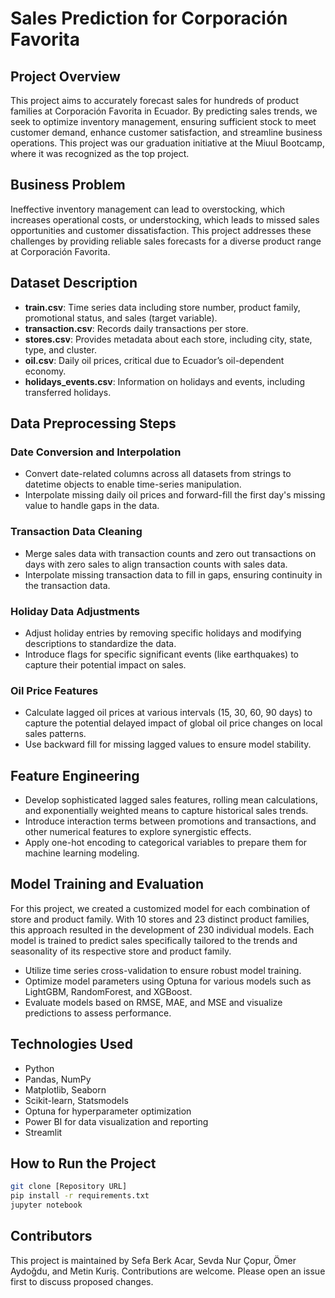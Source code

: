 # Sales Prediction for Corporación Favorita

## Project Overview

This project aims to accurately forecast sales for hundreds of product families at Corporación Favorita in Ecuador. By predicting sales trends, we seek to optimize inventory management, ensuring sufficient stock to meet customer demand, enhance customer satisfaction, and streamline business operations. This project was our graduation initiative at the Miuul Bootcamp, where it was recognized as the top project.

## Business Problem

Ineffective inventory management can lead to overstocking, which increases operational costs, or understocking, which leads to missed sales opportunities and customer dissatisfaction. This project addresses these challenges by providing reliable sales forecasts for a diverse product range at Corporación Favorita.

## Dataset Description

- **train.csv**: Time series data including store number, product family, promotional status, and sales (target variable).
- **transaction.csv**: Records daily transactions per store.
- **stores.csv**: Provides metadata about each store, including city, state, type, and cluster.
- **oil.csv**: Daily oil prices, critical due to Ecuador’s oil-dependent economy.
- **holidays_events.csv**: Information on holidays and events, including transferred holidays.

## Data Preprocessing Steps

### Date Conversion and Interpolation

- Convert date-related columns across all datasets from strings to datetime objects to enable time-series manipulation.
- Interpolate missing daily oil prices and forward-fill the first day's missing value to handle gaps in the data.

### Transaction Data Cleaning

- Merge sales data with transaction counts and zero out transactions on days with zero sales to align transaction counts with sales data.
- Interpolate missing transaction data to fill in gaps, ensuring continuity in the transaction data.

### Holiday Data Adjustments

- Adjust holiday entries by removing specific holidays and modifying descriptions to standardize the data.
- Introduce flags for specific significant events (like earthquakes) to capture their potential impact on sales.

### Oil Price Features

- Calculate lagged oil prices at various intervals (15, 30, 60, 90 days) to capture the potential delayed impact of global oil price changes on local sales patterns.
- Use backward fill for missing lagged values to ensure model stability.

## Feature Engineering

- Develop sophisticated lagged sales features, rolling mean calculations, and exponentially weighted means to capture historical sales trends.
- Introduce interaction terms between promotions and transactions, and other numerical features to explore synergistic effects.
- Apply one-hot encoding to categorical variables to prepare them for machine learning modeling.

## Model Training and Evaluation

For this project, we created a customized model for each combination of store and product family. With 10 stores and 23 distinct product families, this approach resulted in the development of 230 individual models. Each model is trained to predict sales specifically tailored to the trends and seasonality of its respective store and product family.

- Utilize time series cross-validation to ensure robust model training.
- Optimize model parameters using Optuna for various models such as LightGBM, RandomForest, and XGBoost.
- Evaluate models based on RMSE, MAE, and MSE and visualize predictions to assess performance.

## Technologies Used

- Python
- Pandas, NumPy
- Matplotlib, Seaborn
- Scikit-learn, Statsmodels
- Optuna for hyperparameter optimization
- Power BI for data visualization and reporting
- Streamlit

## How to Run the Project

```bash
git clone [Repository URL]
pip install -r requirements.txt
jupyter notebook
```

## Contributors

This project is maintained by Sefa Berk Acar, Sevda Nur Çopur, Ömer Aydoğdu, and Metin Kuriş. Contributions are welcome. Please open an issue first to discuss proposed changes.
